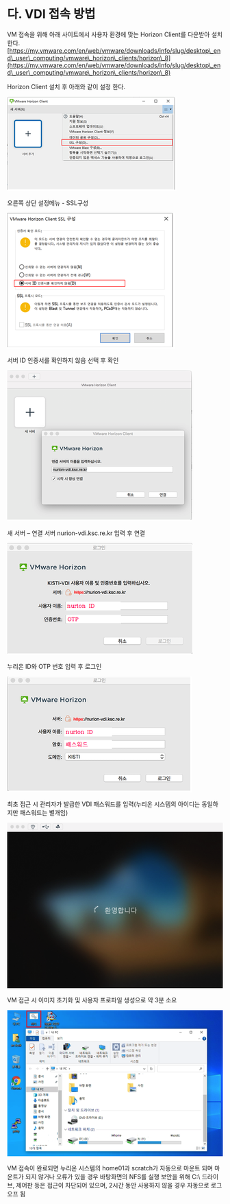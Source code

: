 # 다. VDI 접속 방법

VM 접속을 위해 아래 사이트에서 사용자 환경에 맞는 Horizon Client를 다운받아 설치한다.\
[https://my.vmware.com/en/web/vmware/downloads/info/slug/desktop\_end\_user\_computing/vmware\_horizon\_clients/horizon\_8](https://my.vmware.com/en/web/vmware/downloads/info/slug/desktop\_end\_user\_computing/vmware\_horizon\_clients/horizon\_8)

Horizon Client 설치 후 아래와 같이 설정 한다.

![](<../../../../.gitbook/assets/After installing Horizon Client, complete the settings as shown below..png>)

오른쪽 상단 설정메뉴 - SSL구성

![](<../../../../.gitbook/assets/Settings menu on the top right corner - SSL Configuration.png>)

서버 ID 인증서를 확인하지 않음 선택 후 확인

![](<../../../../.gitbook/assets/Select “Do not check server ID certificate” and then click OK..png>)

새 서버 – 연결 서버 nurion-vdi.ksc.re.kr 입력 후 연결

![](<../../../../.gitbook/assets/New Server - enter nurion-vdi.ksc.re.kr and then click Connect..png>)

누리온 ID와 OTP 번호 입력 후 로그인

![](<../../../../.gitbook/assets/Enter the Nurion ID and OTP number to log in..png>)

최초 접근 시 관리자가 발급한 VDI 패스워드를 입력(누리온 시스템의 아이디는 동일하지만 패스워드는 별개임)&#x20;

![](<../../../../.gitbook/assets/Enter the temporary VDI password issued by the administrator at the first access (the same ID as the Nurion system is used, but the password is different).png>)

VM 접근 시 이미지 초기화 및 사용자 프로파일 생성으로 약 3분 소요

![](<../../../../.gitbook/assets/When accessing VM, image initialization and user profile creation require approximately 3 min.png>)

VM 접속이 완료되면 누리온 시스템의 home01과 scratch가 자동으로 마운트 되며 마운트가 되지 않거나 오류가 있을 경우 바탕화면의 NFS를 실행 보안을 위해 C:\ 드라이브, 제어판 등은 접근이 차단되어 있으며, 2시간 동안 사용하지 않을 경우 자동으로 로그오프 됨
